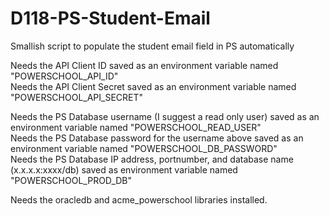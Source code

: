 # D118-PS-Student-Email

Smallish script to populate the student email field in PS automatically

Needs the API Client ID saved as an environment variable named "POWERSCHOOL_API_ID"  
Needs the API Client Secret saved as an environment variable named "POWERSCHOOL_API_SECRET"  
  
Needs the PS Database username (I suggest a read only user) saved as an environment variable named "POWERSCHOOL_READ_USER"  
Needs the PS Database password for the username above saved as an environment variable named "POWERSCHOOL_DB_PASSWORD"  
Needs the PS Database IP address, portnumber, and database name (x.x.x.x:xxxx/db) saved as environment variable named "POWERSCHOOL_PROD_DB"  
  
Needs the oracledb and acme_powerschool libraries installed.
